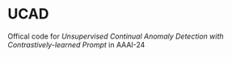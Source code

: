 # UCAD
Offical code for *Unsupervised Continual Anomaly Detection with Contrastively-learned Prompt* in AAAI-24
